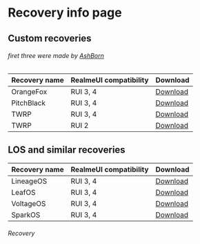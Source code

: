 # Recovery info page

## Custom recoveries  
###### firet three were made by [AshBorn](https://github.com/RipperHybrid)

| Recovery name | RealmeUI compatibility | Download                                                                 |
| ------------- | ---------------------- | ------------------------------------------------------------------------ |
| OrangeFox     | RUI 3, 4              | [Download](https://github.com/RipperHybrid/OFOX-RMX3085/releases/latest) |
| PitchBlack    | RUI 3, 4              | [Download](https://github.com/RipperHybrid/PBRP-RMX3085/releases/latest) |
| TWRP          | RUI 3, 4              | [Download](https://github.com/RipperHybrid/TWRP-RMX3085/releases/latest) |
| TWRP          | RUI 2                 | [Download](https://androidfilehost.com/?fid=7161016148664843901)         |

## LOS and similar recoveries

| Recovery name | RealmeUI compatibility | Download                                                                                 |
| ------------- | ---------------------- | ---------------------------------------------------------------------------------------- |
| LineageOS     | RUI 3, 4              | [Download](https://dry.nl.eu.org/lineage-nashc)                                          |
| LeafOS        | RUI 3, 4              | [Download](https://github.com/HowWof/releases/releases/download/leaf-2.0.1/recovery.img) |
| VoltageOS     | RUI 3, 4              | [Download](https://drive.google.com/file/d/1Kmml4urzwgiexMPDCOgggPooYRD_xE6e/view)       |
| SparkOS       | RUI 3, 4              | [Download](https://drive.google.com/file/d/1kEUe9QnVFl3gw5GBfvOzbQ0kcZPsDb8e/view)       |

###### Recovery
